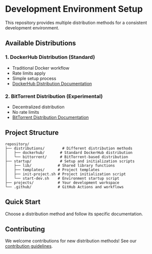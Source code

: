 # Development Environment Setup

This repository provides multiple distribution methods for a consistent development environment.

## Available Distributions

### 1. DockerHub Distribution (Standard)
- Traditional Docker workflow
- Rate limits apply
- Simple setup process
- [DockerHub Distribution Documentation](distributions/dockerhub/README.md)

### 2. BitTorrent Distribution (Experimental)
- Decentralized distribution
- No rate limits
- [BitTorrent Distribution Documentation](distributions/bittorrent/README.md)

## Project Structure
```
repository/
├── distributions/        # Different distribution methods
│   ├── dockerhub/       # Standard DockerHub distribution
│   └── bittorrent/      # BitTorrent-based distribution
├── startup/             # Setup and initialization scripts
│   ├── lib/            # Shared library functions
│   ├── templates/      # Project templates
│   ├── init-project.sh # Project initialization script
│   └── start-dev.sh    # Environment startup script
├── projects/           # Your development workspace
└── .github/            # GitHub Actions and workflows
```

## Quick Start
Choose a distribution method and follow its specific documentation.

## Contributing
We welcome contributions for new distribution methods! See our [contribution guidelines](CONTRIBUTING.md).
